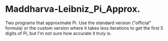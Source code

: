 # Maddharva-Leibniz_Pi_Approx.
Two programs that approximate Pi. Use the standard version ("official" formula) or the custom version where it takes less iterations to get the first 5 digits of Pi, but I'm not sure how accurate it truly is.

